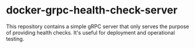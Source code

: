 # docker-grpc-health-check-server

This repository contains a simple gRPC server that only serves the purpose of providing health checks.
It's useful for deployment and operational testing.

